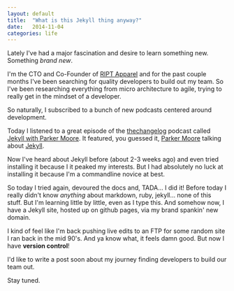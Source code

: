 ```yaml
---
layout: default
title:  "What is this Jekyll thing anyway?"
date:   2014-11-04
categories: life
---
```

Lately I've had a major fascination and desire to learn something new.  Something *brand new*.  

I'm the CTO and Co-Founder of [RIPT Apparel](https://www.riptapparel.com) and for the past couple months I've been searching for quality developers to build out my team.  So I've been researching everything from micro architecture to agile, trying to really get in the mindset of a developer.  

So naturally, I subscribed to a bunch of new podcasts centered around development.

Today I listened to a great episode of the [thechangelog](http://thechangelog.com) podcast called [Jekyll with Parker Moore](http://thechangelog.com/125/).  It featured, you guessed it, [Parker Moore](https://github.com/parkr) talking about [Jekyll](http://jekyllrb.com/).

Now I've heard about Jekyll before (about 2-3 weeks ago) and even tried installing it because I it peaked my interests.  But I had absolutely no luck at installing it because I'm a commandline novice at best.

So today I tried again, devoured the docs and, TADA... I did it!  Before today I really didn't know *anything* about markdown, ruby, jekyll... none of this stuff.  But I'm learning little by little, even as I type this.  And somehow now, I have a Jekyll site, hosted up on github pages, via my brand spankin' new domain.

I kind of feel like I'm back pushing live edits to an FTP for some random site I ran back in the mid 90's.  And ya know what, it feels damn good.  But now I have **version control**!

I'd like to write a post soon about my journey finding developers to build our team out.

Stay tuned.